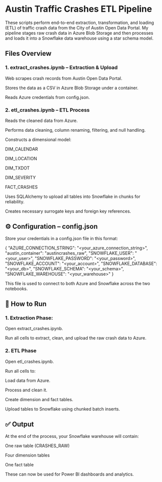 # Austin Traffic Crashes ETL Pipeline

These scripts perform end-to-end extraction, transformation, and loading (ETL) of traffic crash data from the City of Austin Open Data Portal. My pipeline stages raw crash data in Azure Blob Storage and then processes and loads it into a Snowflake data warehouse using a star schema model.

## Files Overview

### 1. extract_crashes.ipynb – Extraction & Upload

Web scrapes crash records from Austin Open Data Portal.

Stores the data as a CSV in Azure Blob Storage under a container.

Reads Azure credentials from config.json.

### 2. etl_crashes.ipynb – ETL Process

Reads the cleaned data from Azure.

Performs data cleaning, column renaming, filtering, and null handling.

Constructs a dimensional model:

DIM_CALENDAR

DIM_LOCATION

DIM_TXDOT

DIM_SEVERITY

FACT_CRASHES

Uses SQLAlchemy to upload all tables into Snowflake in chunks for reliability.

Creates necessary surrogate keys and foreign key references.

## ⚙️ Configuration – config.json

Store your credentials in a config.json file in this format:

{
  "AZURE_CONNECTION_STRING": "<your_azure_connection_string>",
  "austin_container": "austincrashes_raw",
  "SNOWFLAKE_USER": "<your_user>",
  "SNOWFLAKE_PASSWORD": "<your_password>",
  "SNOWFLAKE_ACCOUNT": "<your_account>",
  "SNOWFLAKE_DATABASE": "<your_db>",
  "SNOWFLAKE_SCHEMA": "<your_schema>",
  "SNOWFLAKE_WAREHOUSE": "<your_warehouse>"
}

This file is used to connect to both Azure and Snowflake across the two notebooks.

## 🚀 How to Run

### 1. Extraction Phase:

Open extract_crashes.ipynb.

Run all cells to extract, clean, and upload the raw crash data to Azure.

### 2. ETL Phase

Open etl_crashes.ipynb.

Run all cells to:

Load data from Azure.

Process and clean it.

Create dimension and fact tables.

Upload tables to Snowflake using chunked batch inserts.

## ✅ Output

At the end of the process, your Snowflake warehouse will contain:

One raw table (CRASHES_RAW)

Four dimension tables

One fact table

These can now be used for Power BI dashboards and analytics.
